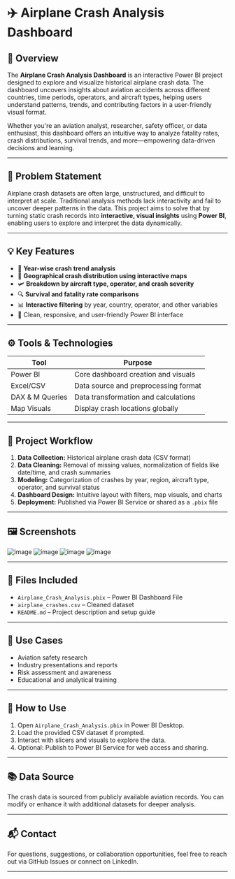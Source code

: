 
# ✈️ Airplane Crash Analysis Dashboard

## 📌 Overview

The **Airplane Crash Analysis Dashboard** is an interactive Power BI project designed to explore and visualize historical airplane crash data. The dashboard uncovers insights about aviation accidents across different countries, time periods, operators, and aircraft types, helping users understand patterns, trends, and contributing factors in a user-friendly visual format.

Whether you're an aviation analyst, researcher, safety officer, or data enthusiast, this dashboard offers an intuitive way to analyze fatality rates, crash distributions, survival trends, and more—empowering data-driven decisions and learning.

---

## 🚩 Problem Statement

Airplane crash datasets are often large, unstructured, and difficult to interpret at scale. Traditional analysis methods lack interactivity and fail to uncover deeper patterns in the data. This project aims to solve that by turning static crash records into **interactive, visual insights** using **Power BI**, enabling users to explore and interpret the data dynamically.

---

## 💡 Key Features

* 📅 **Year-wise crash trend analysis**
* 🧭 **Geographical crash distribution using interactive maps**
* 🛩️ **Breakdown by aircraft type, operator, and crash severity**
* 🔍 **Survival and fatality rate comparisons**
* 📊 **Interactive filtering** by year, country, operator, and other variables
* 🧼 Clean, responsive, and user-friendly Power BI interface

---

## ⚙️ Tools & Technologies

| Tool            | Purpose                              |
| --------------- | ------------------------------------ |
| Power BI        | Core dashboard creation and visuals  |
| Excel/CSV       | Data source and preprocessing format |
| DAX & M Queries | Data transformation and calculations |
| Map Visuals     | Display crash locations globally     |

---

## 🔄 Project Workflow

1. **Data Collection:** Historical airplane crash data (CSV format)
2. **Data Cleaning:** Removal of missing values, normalization of fields like date/time, and crash summaries
3. **Modeling:** Categorization of crashes by year, region, aircraft type, operator, and survival status
4. **Dashboard Design:** Intuitive layout with filters, map visuals, and charts
5. **Deployment:** Published via Power BI Service or shared as a `.pbix` file

---

## 🖼️ Screenshots

![image](https://github.com/user-attachments/assets/3070f124-a67b-46f7-bdbf-8c81418080dd) ![image](https://github.com/user-attachments/assets/a54d2b60-a2da-4535-8581-b8145f9df9c5) ![image](https://github.com/user-attachments/assets/08b5e25f-bf83-4733-91f4-fa758bfea0fc) ![image](https://github.com/user-attachments/assets/209fee24-6602-4d66-b252-86bb422397ff)





---

## 📁 Files Included

* `Airplane_Crash_Analysis.pbix` – Power BI Dashboard File
* `airplane_crashes.csv` – Cleaned dataset
* `README.md` – Project description and setup guide

---

## 🧠 Use Cases

* Aviation safety research
* Industry presentations and reports
* Risk assessment and awareness
* Educational and analytical training

---

## 📌 How to Use

1. Open `Airplane_Crash_Analysis.pbix` in Power BI Desktop.
2. Load the provided CSV dataset if prompted.
3. Interact with slicers and visuals to explore the data.
4. Optional: Publish to Power BI Service for web access and sharing.

---

## 📚 Data Source

The crash data is sourced from publicly available aviation records. You can modify or enhance it with additional datasets for deeper analysis.

---

## 📬 Contact

For questions, suggestions, or collaboration opportunities, feel free to reach out via GitHub Issues or connect on LinkedIn.

---


